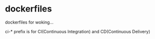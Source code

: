 # dockerfiles

dockerfiles for woking...

ci-* prefix is for CI(Continuous Integration) and CD(Continuous Delivery)
